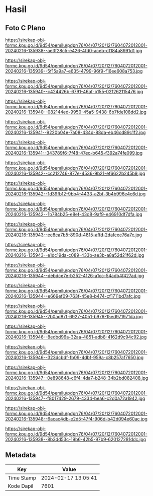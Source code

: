 # Hasil

## Foto C Plano

https://sirekap-obj-formc.kpu.go.id/9d54/pemilu/pdpr/76/04/07/20/12/7604072012001-20240216-135938--ae3f28c5-e426-4fd0-aceb-c1184a8991d1.jpg

https://sirekap-obj-formc.kpu.go.id/9d54/pemilu/pdpr/76/04/07/20/12/7604072012001-20240216-135939--5f15a9a7-e635-4799-96f9-f16ee608a753.jpg

https://sirekap-obj-formc.kpu.go.id/9d54/pemilu/pdpr/76/04/07/20/12/7604072012001-20240216-135940--c424426b-6791-46af-b155-021262115476.jpg

https://sirekap-obj-formc.kpu.go.id/9d54/pemilu/pdpr/76/04/07/20/12/7604072012001-20240216-135940--082144ed-9950-45a5-9438-6b7fde108dd2.jpg

https://sirekap-obj-formc.kpu.go.id/9d54/pemilu/pdpr/76/04/07/20/12/7604072012001-20240216-135941--9220b04e-7a08-434d-88da-eb46cd89c1f2.jpg

https://sirekap-obj-formc.kpu.go.id/9d54/pemilu/pdpr/76/04/07/20/12/7604072012001-20240216-135941--343789f6-7f48-47ec-b645-f392a74fe099.jpg

https://sirekap-obj-formc.kpu.go.id/9d54/pemilu/pdpr/76/04/07/20/12/7604072012001-20240216-135942--cc212746-877e-4536-9b21-ef6622b245b9.jpg

https://sirekap-obj-formc.kpu.go.id/9d54/pemilu/pdpr/76/04/07/20/12/7604072012001-20240216-135942--1d39fb12-9bb4-4433-a2bf-3b4b996e4c6d.jpg

https://sirekap-obj-formc.kpu.go.id/9d54/pemilu/pdpr/76/04/07/20/12/7604072012001-20240216-135942--1b784b25-e8ef-43d8-9af9-e46910df7dfa.jpg

https://sirekap-obj-formc.kpu.go.id/9d54/pemilu/pdpr/76/04/07/20/12/7604072012001-20240216-135943--ec8ca7b5-890d-4815-affd-2dafcec76a7c.jpg

https://sirekap-obj-formc.kpu.go.id/9d54/pemilu/pdpr/76/04/07/20/12/7604072012001-20240216-135943--e1dc19da-c089-433b-ae3b-a8a52d21f62d.jpg

https://sirekap-obj-formc.kpu.go.id/9d54/pemilu/pdpr/76/04/07/20/12/7604072012001-20240216-135944--debdce7e-b252-4126-a1cc-54adb4f427ad.jpg

https://sirekap-obj-formc.kpu.go.id/9d54/pemilu/pdpr/76/04/07/20/12/7604072012001-20240216-135944--e669ef09-763f-45e8-b474-cf1711bd7afc.jpg

https://sirekap-obj-formc.kpu.go.id/9d54/pemilu/pdpr/76/04/07/20/12/7604072012001-20240216-135945--2b0ad87f-6927-4051-b976-15ed971971da.jpg

https://sirekap-obj-formc.kpu.go.id/9d54/pemilu/pdpr/76/04/07/20/12/7604072012001-20240216-135946--8edbd96a-32aa-4851-adb8-4162d9c94c92.jpg

https://sirekap-obj-formc.kpu.go.id/9d54/pemilu/pdpr/76/04/07/20/12/7604072012001-20240216-135946--323dcbdf-fb09-4dbf-959a-c8b257af7650.jpg

https://sirekap-obj-formc.kpu.go.id/9d54/pemilu/pdpr/76/04/07/20/12/7604072012001-20240216-135947--0e898648-c6f4-4da7-b248-34b2bd082408.jpg

https://sirekap-obj-formc.kpu.go.id/9d54/pemilu/pdpr/76/04/07/20/12/7604072012001-20240216-135947--f8017429-2679-4334-bea6-c2d0a72a1942.jpg

https://sirekap-obj-formc.kpu.go.id/9d54/pemilu/pdpr/76/04/07/20/12/7604072012001-20240216-135948--6acac4db-e2d5-47f4-906d-b42d094e60ac.jpg

https://sirekap-obj-formc.kpu.go.id/9d54/pemilu/pdpr/76/04/07/20/12/7604072012001-20240216-135938--8b3dd53c-19b6-42b5-97b9-620127281ddc.jpg


## Metadata

| Key        | Value               |
| ---------- | ------------------- |
| Time Stamp | 2024-02-17 13:05:41 |
| Kode Dapil | 7601                |



